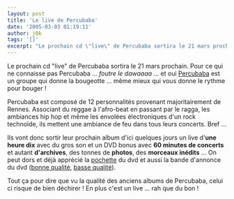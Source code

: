 ```yaml
---
layout: post
title: 'Le live de Percubaba'
date: '2005-03-03 01:19:11'
author: j0k
tags: '[]'
excerpt: "Le prochain cd \"live\" de Percubaba sortira le 21 mars prochain.   Pour ce qui ne connaisse pas Percubaba ... *foutre le dawaaaa* ... et oui [Percubaba](http://www.percubaba.com/) est un groupe qui donne la bougeotte ... même mieux qui vous donne le rythme pour bouger !  \n  \nPercubaba est composé de 12 personnalités provenant majoritairement de      …"
---
```


Le prochain cd "live" de Percubaba sortira le 21 mars prochain.   Pour ce qui ne connaisse pas Percubaba ... *foutre le dawaaaa* ... et oui [Percubaba](http://www.percubaba.com/) est un groupe qui donne la bougeotte ... même mieux qui vous donne le rythme pour bouger !

Percubaba est composé de 12 personnalités provenant majoritairement de Rennes. Associant du reggae à l'afro-beat en passant par le ragga, les ambiances hip hop et même les envolées électroniques d'un rock technoïde, ils mettent une ambiance de feu dans tous leurs concerts. Bref ...

Ils vont donc sortir leur prochain album d'ici quelques jours un live d'**une heure dix** avec du gros son et un DVD bonus avec **60 minutes de concerts** et autant **d'archives**, des tonnes de **photos**, des **morceaux inédits** ...   On peut dors et déjà apprécié la [pochette](http://www.percubaba.com/live.htm) du dvd et aussi la bande d'annonce du dvd ([bonne qualité](http://www.percubaba.com/videos/dvdhaute.wmv), [basse qualité](http://www.percubaba.com/videos/dvdlow.wmv)).

Tout ça pour dire que vu la qualité des anciens albums de Percubaba, celui ci risque de bien déchirer ! En plus c'est un live ... rah que du bon !

